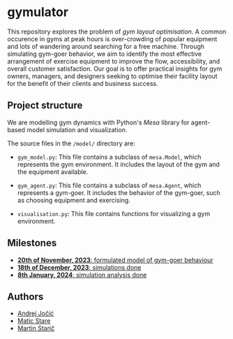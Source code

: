 # gymulator

This repository explores the problem of *gym layout optimisation*.
A common occurence in gyms at peak hours is over-crowding of popular equipment and lots of wandering around searching for a free machine.
Through simulating gym-goer behavior, we aim to identify the most effective arrangement of exercise equipment to improve the flow, accessibility, and overall customer satisfaction.
Our goal is to offer practical insights for gym owners, managers, and designers seeking to optimise their facility layout for the benefit of their clients and business success.


## Project structure
We are modelling gym dynamics with Python's *Mesa* library for agent-based model simulation and visualization. 

The source files in the `/model/` directory are:

- `gym_model.py`: This file contains a subclass of `mesa.Model`, which represents the gym environment. It includes the layout of the gym and the equipment available.

- `gym_agent.py`: This file contains a subclass of `mesa.Agent`, which represents a gym-goer. It includes the behavior of the gym-goer, such as choosing equipment and exercising.

- `visualisation.py`: This file contains functions for visualizing a gym environment.

## Milestones
- [**20th of November, 2023**: formulated model of gym-goer behaviour](https://github.com/andrejjocic/gymulator/milestone/1)
- [**18th of December, 2023**: simulations done](https://github.com/andrejjocic/gymulator/milestone/2)
- [**8th January, 2024**: simulation analysis done](https://github.com/andrejjocic/gymulator/milestone/3)

## Authors
- [Andrej Jočić](https://github.com/andrejjocic)
- [Matic Stare](https://github.com/maticstare)
- [Martin Starič](https://github.com/SpongeMartin)

